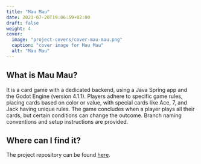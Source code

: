 ```yaml
---
title: "Mau Mau"
date: 2023-07-20T19:06:59+02:00
draft: false
weight: 4
cover:
  image: "project-covers/cover-mau-mau.png"
  caption: "cover image for Mau Mau"
  alt: "Mau Mau"
---
```


## What is Mau Mau?

It is a card game with a dedicated backend, using a Java Spring app and the Godot Engine (version 4.1.1). Players adhere to specific game rules, placing cards based on color or value, with special cards like Ace, 7, and Jack having unique rules. The game concludes when a player plays all their cards, but certain conditions can change the outcome. Branch naming conventions and setup instructions are provided.

## Where can I find it?

The project repository can be found [here](https://github.com/kamyabnazari/mau-mau).
